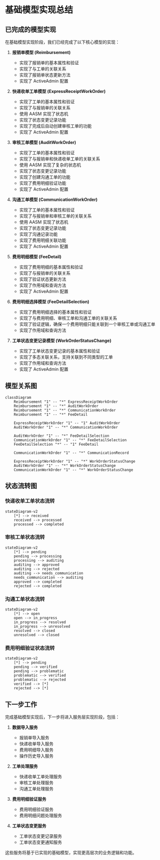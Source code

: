 # 基础模型实现总结

## 已完成的模型实现

在基础模型实现阶段，我们已经完成了以下核心模型的实现：

1. **报销单模型 (Reimbursement)**
   - 实现了报销单的基本属性和验证
   - 实现了与工单的关联关系
   - 实现了报销单状态更新方法
   - 实现了 ActiveAdmin 配置

2. **快递收单工单模型 (ExpressReceiptWorkOrder)**
   - 实现了工单的基本属性和验证
   - 实现了与报销单的关联关系
   - 使用 AASM 实现了状态机
   - 实现了状态变更记录功能
   - 实现了完成后自动创建审核工单的功能
   - 实现了 ActiveAdmin 配置

3. **审核工单模型 (AuditWorkOrder)**
   - 实现了工单的基本属性和验证
   - 实现了与报销单和快递收单工单的关联关系
   - 使用 AASM 实现了复杂的状态机
   - 实现了状态变更记录功能
   - 实现了创建沟通工单的功能
   - 实现了费用明细验证功能
   - 实现了 ActiveAdmin 配置

4. **沟通工单模型 (CommunicationWorkOrder)**
   - 实现了工单的基本属性和验证
   - 实现了与报销单和审核工单的关联关系
   - 使用 AASM 实现了状态机
   - 实现了状态变更记录功能
   - 实现了沟通记录功能
   - 实现了费用明细关联功能
   - 实现了 ActiveAdmin 配置

5. **费用明细模型 (FeeDetail)**
   - 实现了费用明细的基本属性和验证
   - 实现了与报销单的关联关系
   - 实现了验证状态更新方法
   - 实现了作用域和查询方法
   - 实现了 ActiveAdmin 配置

6. **费用明细选择模型 (FeeDetailSelection)**
   - 实现了费用明细选择的基本属性和验证
   - 实现了与费用明细、审核工单和沟通工单的关联关系
   - 实现了验证逻辑，确保一个费用明细只能关联到一个审核工单或沟通工单
   - 实现了作用域和查询方法

7. **工单状态变更记录模型 (WorkOrderStatusChange)**
   - 实现了工单状态变更记录的基本属性和验证
   - 实现了多态关联关系，支持关联到不同类型的工单
   - 实现了作用域和查询方法
   - 实现了 ActiveAdmin 配置

## 模型关系图

```mermaid
classDiagram
    Reimbursement "1" -- "*" ExpressReceiptWorkOrder
    Reimbursement "1" -- "*" AuditWorkOrder
    Reimbursement "1" -- "*" CommunicationWorkOrder
    Reimbursement "1" -- "*" FeeDetail
    
    ExpressReceiptWorkOrder "1" -- "1" AuditWorkOrder
    AuditWorkOrder "1" -- "*" CommunicationWorkOrder
    
    AuditWorkOrder "1" -- "*" FeeDetailSelection
    CommunicationWorkOrder "1" -- "*" FeeDetailSelection
    FeeDetailSelection "*" -- "1" FeeDetail
    
    CommunicationWorkOrder "1" -- "*" CommunicationRecord
    
    ExpressReceiptWorkOrder "1" -- "*" WorkOrderStatusChange
    AuditWorkOrder "1" -- "*" WorkOrderStatusChange
    CommunicationWorkOrder "1" -- "*" WorkOrderStatusChange
```

## 状态流转图

### 快递收单工单状态流转

```mermaid
stateDiagram-v2
    [*] --> received
    received --> processed
    processed --> completed
```

### 审核工单状态流转

```mermaid
stateDiagram-v2
    [*] --> pending
    pending --> processing
    processing --> auditing
    auditing --> approved
    auditing --> rejected
    auditing --> needs_communication
    needs_communication --> auditing
    approved --> completed
    rejected --> completed
```

### 沟通工单状态流转

```mermaid
stateDiagram-v2
    [*] --> open
    open --> in_progress
    in_progress --> resolved
    in_progress --> unresolved
    resolved --> closed
    unresolved --> closed
```

### 费用明细验证状态流转

```mermaid
stateDiagram-v2
    [*] --> pending
    pending --> verified
    pending --> problematic
    problematic --> verified
    problematic --> rejected
    verified --> [*]
    rejected --> [*]
```

## 下一步工作

完成基础模型实现后，下一步将进入服务层实现阶段，包括：

1. **数据导入服务**
   - 报销单导入服务
   - 快递收单导入服务
   - 费用明细导入服务
   - 操作历史导入服务

2. **工单处理服务**
   - 快递收单工单处理服务
   - 审核工单处理服务
   - 沟通工单处理服务

3. **费用明细验证服务**
   - 费用明细验证服务
   - 费用明细问题处理服务

4. **工单状态变更服务**
   - 工单状态变更记录服务
   - 工单状态变更通知服务

这些服务将基于已实现的基础模型，实现更高层次的业务逻辑和功能。